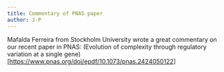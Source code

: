 ```yaml
---
title: Commentary of PNAS paper
author: J-P
---
```


Mafalda Ferreira from Stockholm University wrote a great commentary on our recent paper in PNAS: (Evolution of complexity through regulatory variation at a
single gene)[https://www.pnas.org/doi/epdf/10.1073/pnas.2424050122] 
